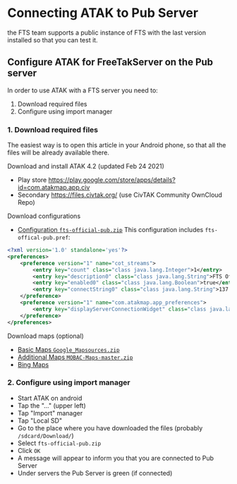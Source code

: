 # Connecting ATAK to Pub Server
the FTS team  supports a public instance of FTS with the last version installed so that you can test it.

## Configure ATAK for FreeTakServer on the Pub server
In order to use ATAK with a FTS server you need to:
1. Download required files
2. Configure using import manager

### 1. Download required files
The easiest way  is to open this article in your Android phone, so that all the files will be already available there.

Download and install ATAK 4.2 (updated Feb 24 2021)
* Play store https://play.google.com/store/apps/details?id=com.atakmap.app.civ 
* Secondary  https://files.civtak.org/ (use CivTAK Community OwnCloud Repo) 

Download configurations
* [Configuration `fts-official-pub.zip`](fts-official-pub.zip) 
This configuration includes `fts-offical-pub.pref`:
```xml
<?xml version='1.0' standalone='yes'?>
<preferences>
    <preference version="1" name="cot_streams">
        <entry key="count" class="class java.lang.Integer">1</entry>
        <entry key="description0" class="class java.lang.String">FTS Official (Public)</entry>
        <entry key="enabled0" class="class java.lang.Boolean">true</entry>
        <entry key="connectString0" class="class java.lang.String">137.184.101.250:8087:tcp</entry>
    </preference>
    <preference version="1" name="com.atakmap.app_preferences">
        <entry key="displayServerConnectionWidget" class="class java.lang.Boolean">true</entry>
    </preference>
</preferences>
```

Download maps (optional)
* [Basic Maps `Google_Mapsources.zip`](https://bit.ly/2zSxlco)
* [Additional Maps `MOBAC-Maps-master.zip`](https://drive.google.com/file/d/1Ltdp2U7ItEu6b380u9BYswVHLSD9F-vn/view?usp=sharing)
* [Bing Maps](https://bit.ly/3gW6lcj)

### 2. Configure using import manager
* Start ATAK on android
* Tap the "..." (upper left)
* Tap "Import" manager
* Tap "Local SD"
* Go to the place where you have downloaded the files (probably `/sdcard/Download/`)
* Select `fts-official-pub.zip`
* Click `OK`
* A message will appear to inform you that you are connected to Pub Server
* Under servers the Pub Server is green (if connected)
